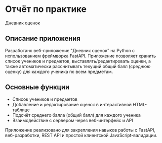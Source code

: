# Отчёт по практике 

Дневник оценок

## Описание приложения
Разработано веб-приложение "Дневник оценок" на Python с использованием фреймворка FastAPI. Приложение позволяет хранить список учеников и предметов, выставлять/редактировать оценки, а также автоматически рассчитывать текущий общий балл (среднюю оценку) для каждого ученика по всем предметам.

## Основные функции
- Список учеников и предметов
- Добавление и редактирование оценок в интерактивной HTML-таблице
- Подсчёт среднего балла (общий балл) для каждого ученика
- Взаимодействие с сервером через веб-интерфейс и API

Приложение реализовано для закрепления навыков работы с FastAPI, веб-разработки, REST API и простой клиентской JavaScript-валидации.
